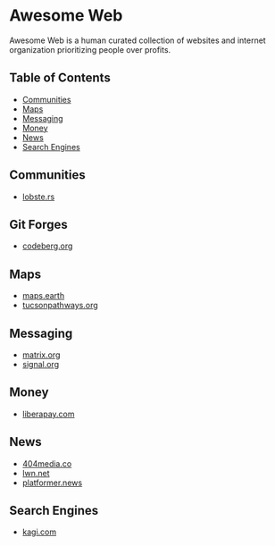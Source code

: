 # Awesome Web
Awesome Web is a human curated collection of websites and internet organization
prioritizing people over profits.

## Table of Contents
- [Communities](#communities)
- [Maps](#maps)
- [Messaging](#messaging)
- [Money](#money)
- [News](#news)
- [Search Engines](#search-engines)

## Communities
- [lobste.rs](https://lobste.rs)

## Git Forges
- [codeberg.org](https://codeberg.org)

## Maps
- [maps.earth](https://maps.earth)
- [tucsonpathways.org](https://www.tucsonpathways.org)

## Messaging
- [matrix.org](https://matrix.org)
- [signal.org](https://signal.org)

## Money
- [liberapay.com](https://liberapay.com)

## News
- [404media.co](https://404media.co)
- [lwn.net](https://lwn.net)
- [platformer.news](https://platformer.news)

## Search Engines
- [kagi.com](https://kagi.com)

